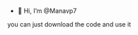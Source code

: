 - 👋 Hi, I’m @Manavp7

you can just download the code and use it 

<!---
Manavp7/Manavp7 is a ✨ special ✨ repository because its `README.md` (this file) appears on your GitHub profile.
You can click the Preview link to take a look at your changes.
--->
